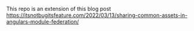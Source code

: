 This repo is an extension of this blog post https://itsnotbugitsfeature.com/2022/03/13/sharing-common-assets-in-angulars-module-federation/
